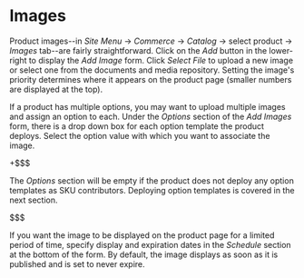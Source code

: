 # Images

Product images--in *Site Menu* &rarr; *Commerce* &rarr; *Catalog* &rarr; select
product &rarr; *Images* tab--are fairly straightforward. Click on the *Add*
button in the lower-right to display the *Add Image* form. Click *Select File*
to upload a new image or select one from the documents and media repository.
Setting the image's priority determines where it appears on the product page
(smaller numbers are displayed at the top).

If a product has multiple options, you may want to upload multiple images and
assign an option to each. Under the *Options* section of the *Add Images* form,
there is a drop down box for each option template the product deploys. Select
the option value with which you want to associate the image.

+$$$

The *Options* section will be empty if the product does not deploy any option
templates as SKU contributors. Deploying option templates is covered in the next
section.

$$$

If you want the image to be displayed on the product page for a limited period
of time, specify display and expiration dates in the *Schedule* section at the
bottom of the form. By default, the image displays as soon as it is published
and is set to never expire.
